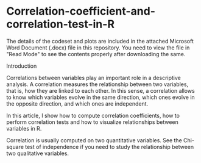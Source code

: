 # Correlation-coefficient-and-correlation-test-in-R

The details of the codeset and plots are included in the attached Microsoft Word Document (.docx) file in this repository. 
You need to view the file in "Read Mode" to see the contents properly after downloading the same.


Introduction

Correlations between variables play an important role in a descriptive analysis. A correlation measures the relationship between two variables, that is, how they are linked to each other. In this sense, a correlation allows to know which variables evolve in the same direction, which ones evolve in the opposite direction, and which ones are independent.

In this article, I show how to compute correlation coefficients, how to perform correlation tests and how to visualize relationships between variables in R.

Correlation is usually computed on two quantitative variables. See the Chi-square test of independence if you need to study the relationship between two qualitative variables.

